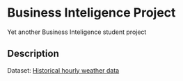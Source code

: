# Business Inteligence Project

Yet another Business Inteligence student project

## Description

Dataset: [Historical hourly weather data](https://www.kaggle.com/selfishgene/historical-hourly-weather-data)
